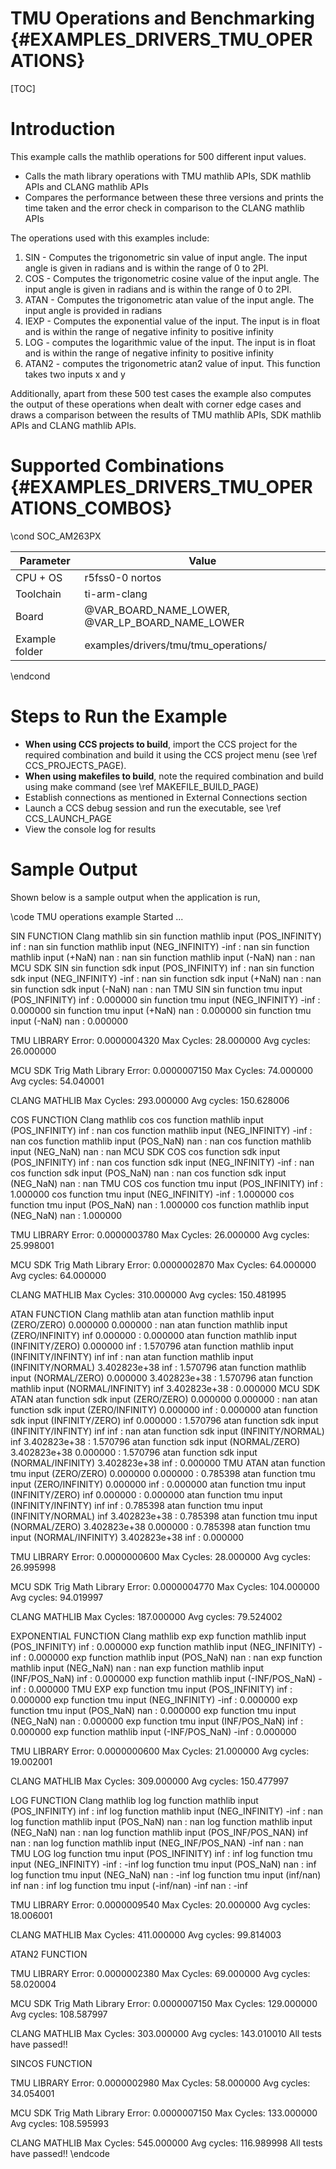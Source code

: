 # TMU Operations and Benchmarking {#EXAMPLES_DRIVERS_TMU_OPERATIONS}

[TOC]

# Introduction

This example calls the mathlib operations for 500 different input values.

- Calls the math library operations with TMU mathlib APIs, SDK mathlib APIs and CLANG mathlib APIs
- Compares the performance between these three versions and prints the time taken and the error check in comparison to the CLANG mathlib APIs

The operations used with this examples include:

1. SIN - Computes the trigonometric sin value of input angle. The input angle is given in radians and is within the range of 0 to 2PI.
2. COS - Computes the trigonometric cosine value of the input angle. The input angle is given in radians and is within the range of 0 to 2PI.
3. ATAN - Computes the trigonometric atan value of the input angle. The input angle is provided in radians
4. IEXP - Computes the exponential value of the input. The input is in float and is within the range of negative infinity to positive infinity
5. LOG - computes the logarithmic value of the input. The input is in float and is within the range of negative infinity to positive infinity
6. ATAN2 - computes the trigonometric atan2 value of input. This function takes two inputs x and y

Additionally, apart from these 500 test cases the example also computes the output of these operations when dealt with corner edge cases and draws a
comparison between the results of TMU mathlib APIs, SDK mathlib APIs and CLANG mathlib APIs.


# Supported Combinations {#EXAMPLES_DRIVERS_TMU_OPERATIONS_COMBOS}

\cond SOC_AM263PX

 Parameter      | Value
 ---------------|-----------
 CPU + OS       | r5fss0-0 nortos
 Toolchain      | ti-arm-clang
 Board          | @VAR_BOARD_NAME_LOWER, @VAR_LP_BOARD_NAME_LOWER
 Example folder | examples/drivers/tmu/tmu_operations/

\endcond

# Steps to Run the Example

- **When using CCS projects to build**, import the CCS project for the required combination
  and build it using the CCS project menu (see \ref CCS_PROJECTS_PAGE).
- **When using makefiles to build**, note the required combination and build using
  make command (see \ref MAKEFILE_BUILD_PAGE)
- Establish connections as mentioned in External Connections section
- Launch a CCS debug session and run the executable, see \ref CCS_LAUNCH_PAGE
- View the console log for results


# Sample Output

Shown below is a sample output when the application is run,

\code
TMU operations example Started ...

SIN FUNCTION
Clang mathlib sin
sin function mathlib input (POS_INFINITY) inf : nan
sin function mathlib input (NEG_INFINITY) -inf : nan
sin function mathlib input (+NaN) nan : nan
sin function mathlib input (-NaN) nan : nan
MCU SDK SIN
sin function sdk input (POS_INFINITY) inf : nan
sin function sdk input (NEG_INFINITY) -inf : nan
sin function sdk input (+NaN) nan : nan
sin function sdk input (-NaN) nan : nan
TMU SIN
sin function tmu input (POS_INFINITY) inf : 0.000000
sin function tmu input (NEG_INFINITY) -inf : 0.000000
sin function tmu input (+NaN) nan : 0.000000
sin function tmu input (-NaN) nan : 0.000000

TMU LIBRARY
Error: 0.0000004320
Max Cycles: 28.000000
Avg cycles: 26.000000

MCU SDK Trig Math Library
Error: 0.0000007150
Max Cycles: 74.000000
Avg cycles: 54.040001

CLANG MATHLIB
Max Cycles: 293.000000
Avg cycles: 150.628006

COS FUNCTION
Clang mathlib cos
cos function mathlib input (POS_INFINITY) inf : nan
cos function mathlib input (NEG_INFINITY) -inf : nan
cos function mathlib input (POS_NaN) nan : nan
cos function mathlib input (NEG_NaN) nan : nan
MCU SDK COS
cos function sdk input (POS_INFINITY) inf : nan
cos function sdk input (NEG_INFINITY) -inf : nan
cos function sdk input (POS_NaN) nan : nan
cos function sdk input (NEG_NaN) nan : nan
TMU COS
cos function tmu input (POS_INFINITY) inf : 1.000000
cos function tmu input (NEG_INFINITY) -inf : 1.000000
cos function tmu input (POS_NaN) nan : 1.000000
cos function mathlib input (NEG_NaN) nan : 1.000000

TMU LIBRARY
Error: 0.0000003780
Max Cycles: 26.000000
Avg cycles: 25.998001

MCU SDK Trig Math Library
Error: 0.0000002870
Max Cycles: 64.000000
Avg cycles: 64.000000

CLANG MATHLIB
Max Cycles: 310.000000
Avg cycles: 150.481995

ATAN FUNCTION
Clang mathlib atan
atan function mathlib input (ZERO/ZERO) 0.000000 0.000000 : nan
atan function mathlib input (ZERO/INFINITY) inf 0.000000 : 0.000000
atan function mathlib input (INFINITY/ZERO) 0.000000 inf : 1.570796
atan function mathlib input (INFINITY/INFINTY) inf inf : nan
atan function mathlib input (INFINITY/NORMAL) 3.402823e+38 inf : 1.570796
atan function mathlib input (NORMAL/ZERO) 0.000000 3.402823e+38 : 1.570796
atan function mathlib input (NORMAL/INFINITY) inf 3.402823e+38 : 0.000000
MCU SDK ATAN
atan function sdk input (ZERO/ZERO) 0.000000 0.000000 : nan
atan function sdk input (ZERO/INFINITY) 0.000000 inf : 0.000000
atan function sdk input (INFINITY/ZERO) inf 0.000000 : 1.570796
atan function sdk input (INFINITY/INFINTY) inf inf : nan
atan function sdk input (INFINITY/NORMAL) inf 3.402823e+38 : 1.570796
atan function sdk input (NORMAL/ZERO) 3.402823e+38 0.000000 : 1.570796
atan function sdk input (NORMAL/INFINITY) 3.402823e+38 inf : 0.000000
TMU ATAN
atan function tmu input (ZERO/ZERO) 0.000000 0.000000 : 0.785398
atan function tmu input (ZERO/INFINITY) 0.000000 inf : 0.000000
atan function tmu input (INFINITY/ZERO) inf 0.000000 : 0.000000
atan function tmu input (INFINITY/INFINTY) inf inf : 0.785398
atan function tmu input (INFINITY/NORMAL) inf 3.402823e+38 : 0.785398
atan function tmu input (NORMAL/ZERO) 3.402823e+38 0.000000 : 0.785398
atan function tmu input (NORMAL/INFINITY) 3.402823e+38 inf : 0.000000

TMU LIBRARY
Error: 0.0000000600
Max Cycles: 28.000000
Avg cycles: 26.995998

MCU SDK Trig Math Library
Error: 0.0000004770
Max Cycles: 104.000000
Avg cycles: 94.019997

CLANG MATHLIB
Max Cycles: 187.000000
Avg cycles: 79.524002

EXPONENTIAL FUNCTION
Clang mathlib exp
exp function mathlib input (POS_INFINITY) inf : 0.000000
exp function mathlib input (NEG_INFINITY) -inf : 0.000000
exp function mathlib input (POS_NaN) nan : nan
exp function mathlib input (NEG_NaN) nan : nan
exp function mathlib input (INF/POS_NaN) inf : 0.000000
exp function mathlib input (-INF/POS_NaN) -inf : 0.000000
TMU EXP
exp function tmu input (POS_INFINITY) inf : 0.000000
exp function tmu input (NEG_INFINITY) -inf : 0.000000
exp function tmu input (POS_NaN) nan : 0.000000
exp function tmu input (NEG_NaN) nan : 0.000000
exp function tmu input (INF/POS_NaN) inf : 0.000000
exp function mathlib input (-INF/POS_NaN) -inf : 0.000000

TMU LIBRARY
Error: 0.0000000600
Max Cycles: 21.000000
Avg cycles: 19.002001

CLANG MATHLIB
Max Cycles: 309.000000
Avg cycles: 150.477997

LOG FUNCTION
Clang mathlib log
log function mathlib input (POS_INFINITY) inf : inf
log function mathlib input (NEG_INFINITY) -inf : nan
log function mathlib input (POS_NaN) nan : nan
log function mathlib input (NEG_NaN) nan : nan
log function mathlib input (POS_INF/POS_NAN) inf nan : nan
log function mathlib input (NEG_INF/POS_NAN) -inf nan : nan
TMU LOG
log function tmu input (POS_INFINITY) inf : inf
log function tmu input (NEG_INFINITY) -inf : -inf
log function tmu input (POS_NaN) nan : inf
log function tmu input (NEG_NaN) nan : -inf
log function tmu input (inf/nan) inf nan : inf
log function tmu input (-inf/nan) -inf nan : -inf

TMU LIBRARY
Error: 0.0000009540
Max Cycles: 20.000000
Avg cycles: 18.006001

CLANG MATHLIB
Max Cycles: 411.000000
Avg cycles: 99.814003

ATAN2 FUNCTION

TMU LIBRARY
Error: 0.0000002380
Max Cycles: 69.000000
Avg cycles: 58.020004

MCU SDK Trig Math Library
Error: 0.0000007150
Max Cycles: 129.000000
Avg cycles: 108.587997

CLANG MATHLIB
Max Cycles: 303.000000
Avg cycles: 143.010010
All tests have passed!!

SINCOS FUNCTION

TMU LIBRARY
Error: 0.0000002980
Max Cycles: 58.000000
Avg cycles: 34.054001

MCU SDK Trig Math Library
Error: 0.0000007150
Max Cycles: 133.000000
Avg cycles: 108.595993

CLANG MATHLIB
Max Cycles: 545.000000
Avg cycles: 116.989998
All tests have passed!!
\endcode

